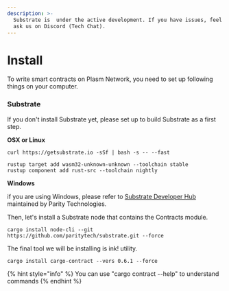 ```yaml
---
description: >-
  Substrate is  under the active development. If you have issues, feel free to
  ask us on Discord (Tech Chat).
---
```


# Install

To write smart contracts on Plasm Network, you need to set up following things on your computer.

### Substrate

If you don't install Substrate yet, please set up to build Substrate as a first step.

**OSX or Linux** 

```text
curl https://getsubstrate.io -sSf | bash -s -- --fast

rustup target add wasm32-unknown-unknown --toolchain stable
rustup component add rust-src --toolchain nightly
```

**Windows**

if you are using Windows, please refer to [Substrate Developer Hub](https://substrate.dev/docs/en/knowledgebase/getting-started/windows-users) maintained by Parity Technologies.

Then, let's install a Substrate node that contains the Contracts module.

```text
cargo install node-cli --git https://github.com/paritytech/substrate.git --force
```

The final tool we will be installing is ink! utility. 

```text
cargo install cargo-contract --vers 0.6.1 --force
```

{% hint style="info" %}
You can  use  "cargo contract --help" to understand commands
{% endhint %}

